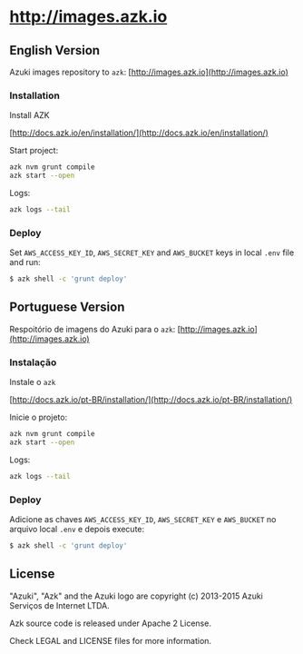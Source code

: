 # http://images.azk.io

## English Version

Azuki images repository to `azk`: [http://images.azk.io](http://images.azk.io)

### Installation

Install AZK

  [http://docs.azk.io/en/installation/](http://docs.azk.io/en/installation/)

Start project:

  ```bash
  azk nvm grunt compile
  azk start --open
  ```

Logs:

  ```bash
  azk logs --tail
  ```

### Deploy

Set `AWS_ACCESS_KEY_ID`, `AWS_SECRET_KEY` and `AWS_BUCKET` keys in local `.env` file and run:

  ```bash
  $ azk shell -c 'grunt deploy'
  ```

## Portuguese Version

Respoitório de imagens do Azuki para o  `azk`: [http://images.azk.io](http://images.azk.io)

### Instalação

Instale o `azk`

  [http://docs.azk.io/pt-BR/installation/](http://docs.azk.io/pt-BR/installation/)

Inicie o projeto:

  ```bash
  azk nvm grunt compile
  azk start --open
  ```

Logs:

  ```bash
  azk logs --tail
  ```

### Deploy

Adicione as chaves `AWS_ACCESS_KEY_ID`, `AWS_SECRET_KEY` e `AWS_BUCKET` no arquivo local `.env` e depois execute:

  ```bash
  $ azk shell -c 'grunt deploy'
  ```

## License

"Azuki", "Azk" and the Azuki logo are copyright (c) 2013-2015 Azuki Serviços de Internet LTDA.

Azk source code is released under Apache 2 License.

Check LEGAL and LICENSE files for more information.
